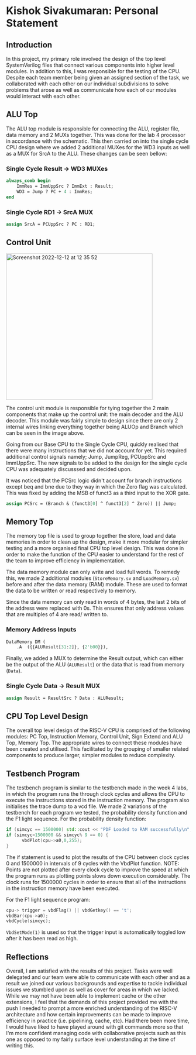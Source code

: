 
# Kishok Sivakumaran: Personal Statement
## Introduction
In this project, my primary role involved the design of the top level SystemVerilog files that connect various components into higher level modules. In addition to this, I was responsible for the testing of the CPU. Despite each team member being given an assigned section of the task, we collaborated with each other on our individual subdivisions to solve problems that arose as well as communicate how each of our modules would interact with each other.

## ALU Top

The ALU top module is responsible for connecting the ALU, register file, data memory and 2 MUXs together. This was done for the lab 4 processor in accordance with the schematic. This then carried on into the single cycle CPU design where we added 2 additional MUXes for the WD3 inputs as well as a MUX for SrcA to the ALU. These changes can be seen bellow: 

### Single Cycle Result -> WD3 MUXes 

```sv
always_comb begin
    ImmRes = ImmUppSrc ? ImmExt : Result;
    WD3 = Jump ? PC + 4 : ImmRes;
end
```

### Single Cycle RD1 -> SrcA MUX

```sv
assign SrcA = PCUppSrc ? PC : RD1;
```

## Control Unit

<img height="400" alt="Screenshot 2022-12-12 at 12 35 52" src="https://user-images.githubusercontent.com/116260803/207046709-8aafcf19-7cbc-48a6-9f66-cbe0b43898f8.png">

The control unit module is responsible for tying together the 2 main components that make up the control unit: the main decoder and the ALU decoder. This module was fairly simple to design since there are only 2 internal wires linking everything together being ALUOp and Branch which can be seen in the image above. 

Going from our Base CPU to the Single Cycle CPU, quickly realised that there were many instructions that we did not account for yet. This required additional control signals namely; Jump, JumpReg, PCUppSrc and ImmUppSrc. The new signals to be added to the design for the single cycle CPU was adequately discusssed and decided upon. 

It was noticed that the PCSrc logic didn't account for branch instructions except beq and bne due to they way in which the Zero flag was calculated. This was fixed by adding the MSB of funct3 as a third input to the XOR gate. 

```sv
assign PCSrc = (Branch & (funct3[0] ^ funct3[2] ^ Zero)) || Jump;
```

## Memory Top

The memory top file is used to group together the store, load and data memories in order to clean up the design, make it more modular for simpler testing and a more organised final CPU top level design. This was done in order to make the function of the CPU easier to understand for the rest of the team to improve efficiency in implementation.

The data memory module can only write and load full words. To remedy this, we made 2 additional modules (```StoreMemory.sv``` and ```LoadMemory.sv```) before and after the data memory (RAM) module. These are used to format the data to be written or read respectively to memory.

Since the data memory can only read in words of 4 bytes, the last 2 bits of the address were replaced with 0s. This ensures that only address values that are multiples of 4 are read/ written to.

### Memory Address Inputs

```sv
DataMemory DM (
    .A  ({{ALUResult[31:2]}, {2'b00}}),
```

Finally, we added a MUX to determine the Result output, which can either be the output of the ALU (```ALUResult```) or the data that is read from memory (```Data```).

### Single Cycle Data -> Result MUX

```sv 
assign Result = ResultSrc ? Data : ALUResult;
```

## CPU Top Level Design

The overall top level design of the RISC-V CPU is comprised of the following modules: PC Top, Instruction Memory, Control Unit, Sign Extend and ALU Top, Memory Top. The appropriate wires to connect these modules have been created and utilised. This facilitated by the grouping of smaller related components to produce larger, simpler modules to reduce complexity. 

## Testbench Program

The testbench program is similar to the testbench made in the week 4 labs, in which the program runs the through clock cycles and allows the CPU to execute the instructions stored in the instruction memory. The program also initialises the trace dump to a vcd file. We made 2 variations of the testbench for each program we tested, the probability density function and the F1 light sequence. 
For the probability density function:
```cpp
if (simcyc == 1500000) std::cout << "PDF Loaded to RAM successfully\n";
if (simcyc>1500000 && simcyc% 9 == 0) {
      vbdPlot(cpu->a0,0,255);
} 
```

The if statement is used to plot the results of the CPU between clock cycles 0 and 1500000 in intervals of 9 cycles with the VbdPlot function. NOTE: Points are not plotted after every clock cycle to improve the speed at which the program runs as plotting points slows down execution considerably. 
The clock runs for 1500000 cycles in order to ensure that all of the instructions in the instruction memory have been executed. 

For the F1 light sequence program:

```cpp
cpu-> trigger = vbdFlag() || vbdGetkey() == 't'; 
vbdBar(cpu->a0);
vbdCycle(simcyc);
```

```VbdSetMode(1)``` is used so that the trigger input is automatically toggled low after it has been read as high.

## Reflections
Overall, I am satisfied with the results of this project. Tasks were well delegated and our team were able to communicate with each other and as a result we joined our various backgrounds and expertise to tackle individual issues we stumbled upon as well as cover for areas in which we lacked. While we may not have been able to implement cache or the other extensions, I feel that the demands of this project provided me with the push I needed to prompt a more enriched understanding of the RISC-V architecture and how certain improvements can be made to improve efficiency in practice (i.e. pipelining, cache, etc). Had there been more time, I would have liked to have played around with git commands more so that I'm more confident managing code with collaborative projects such as this one as opposed to my fairly surface level understanding at the time of writing this.
## 



